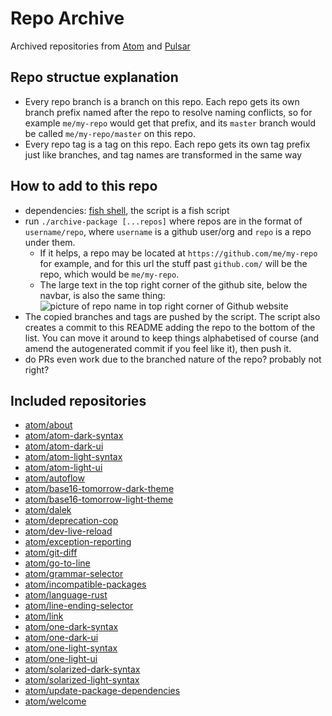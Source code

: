 # Repo Archive

Archived repositories from [Atom](https://github.com/atom) and [Pulsar](https://github.com/pulsar-edit)

## Repo structue explanation

- Every repo branch is a branch on this repo. Each repo gets its own branch prefix named after the repo to resolve naming conflicts, so for example `me/my-repo` would get that prefix, and its `master` branch would be called `me/my-repo/master` on this repo.
- Every repo tag is a tag on this repo. Each repo gets its own tag prefix just like branches, and tag names are transformed in the same way

## How to add to this repo

- dependencies: [fish shell](https://fishshell.com), the script is a fish script
- run `./archive-package [...repos]` where repos are in the format of `username/repo`, where `username` is a github user/org and `repo` is a repo under them.
  - If it helps, a repo may be located at `https://github.com/me/my-repo` for example, and for this url the stuff past `github.com/` will be the repo, which would be `me/my-repo`.
  - The large text in the top right corner of the github site, below the navbar, is also the same thing: ![picture of repo name in top right corner of Github website](Scherm­afbeelding%202022-07-25%20om%2001.05.10.png)
- The copied branches and tags are pushed by the script. The script also creates a commit to this README adding the repo to the bottom of the list. You can move it around to keep things alphabetised of course (and amend the autogenerated commit if you feel like it), then push it.
- do PRs even work due to the branched nature of the repo? probably not right?

## Included repositories

- [atom/about](https://github.com/atom/about)
- [atom/atom-dark-syntax](https://github.com/atom/atom-dark-syntax)
- [atom/atom-dark-ui](https://github.com/atom/atom-dark-ui)
- [atom/atom-light-syntax](https://github.com/atom/atom-light-syntax)
- [atom/atom-light-ui](https://github.com/atom/atom-light-ui)
- [atom/autoflow](https://github.com/atom/autoflow)
- [atom/base16-tomorrow-dark-theme](https://github.com/atom/base16-tomorrow-dark-theme)
- [atom/base16-tomorrow-light-theme](https://github.com/atom/base16-tomorrow-light-theme)
- [atom/dalek](https://github.com/atom/dalek)
- [atom/deprecation-cop](https://github.com/atom/deprecation-cop)
- [atom/dev-live-reload](https://github.com/atom/dev-live-reload)
- [atom/exception-reporting](https://github.com/atom/exception-reporting)
- [atom/git-diff](https://github.com/atom/git-diff)
- [atom/go-to-line](https://github.com/atom/go-to-line)
- [atom/grammar-selector](https://github.com/atom/grammar-selector)
- [atom/incompatible-packages](https://github.com/atom/incompatible-packages)
- [atom/language-rust](https://github.com/atom/language-rust)
- [atom/line-ending-selector](https://github.com/atom/line-ending-selector)
- [atom/link](https://github.com/atom/link)
- [atom/one-dark-syntax](https://github.com/atom/one-dark-syntax)
- [atom/one-dark-ui](https://github.com/atom/one-dark-ui)
- [atom/one-light-syntax](https://github.com/atom/one-light-syntax)
- [atom/one-light-ui](https://github.com/atom/one-light-ui)
- [atom/solarized-dark-syntax](https://github.com/atom/solarized-dark-syntax)
- [atom/solarized-light-syntax](https://github.com/atom/solarized-light-syntax)
- [atom/update-package-dependencies](https://github.com/atom/update-package-dependencies)
- [atom/welcome](https://github.com/atom/welcome)
